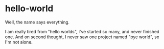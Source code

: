 # hello-world
Well, the name says everything.

I am really tired from "hello worlds", I've started so many, and never finished one. 
And on second thought, I never saw one project named "bye world", so I'm not alone. 
